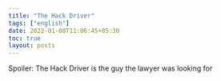 ```yaml
---
title: "The Hack Driver"
tags: ["english"]
date: 2022-01-08T11:06:45+05:30
toc: true
layout: posts
---
```


Spoiler: The Hack Driver is the guy the lawyer was looking for